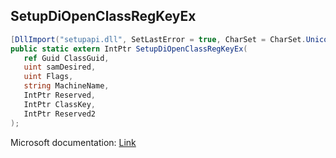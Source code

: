 ## SetupDiOpenClassRegKeyEx

```csharp
[DllImport("setupapi.dll", SetLastError = true, CharSet = CharSet.Unicode)]
public static extern IntPtr SetupDiOpenClassRegKeyEx(
   ref Guid ClassGuid,
   uint samDesired,
   uint Flags,
   string MachineName,
   IntPtr Reserved,
   IntPtr ClassKey,
   IntPtr Reserved2
);
```

Microsoft documentation: [Link](https://docs.microsoft.com/en-us/windows/win32/api/setupapi/nf-setupapi-setupdiopenclassregkeyexw)
